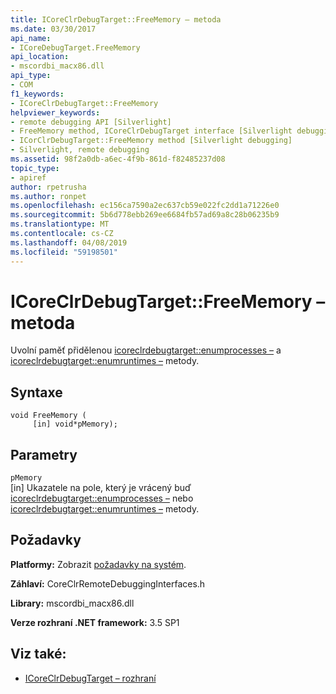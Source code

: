 ```yaml
---
title: ICoreClrDebugTarget::FreeMemory – metoda
ms.date: 03/30/2017
api_name:
- ICoreDebugTarget.FreeMemory
api_location:
- mscordbi_macx86.dll
api_type:
- COM
f1_keywords:
- ICoreClrDebugTarget::FreeMemory
helpviewer_keywords:
- remote debugging API [Silverlight]
- FreeMemory method, ICoreClrDebugTarget interface [Silverlight debugging]
- ICorClrDebugTarget::FreeMemory method [Silverlight debugging]
- Silverlight, remote debugging
ms.assetid: 98f2a0db-a6ec-4f9b-861d-f82485237d08
topic_type:
- apiref
author: rpetrusha
ms.author: ronpet
ms.openlocfilehash: ec156ca7590a2ec637cb59e022fc2dd1a71226e0
ms.sourcegitcommit: 5b6d778ebb269ee6684fb57ad69a8c28b06235b9
ms.translationtype: MT
ms.contentlocale: cs-CZ
ms.lasthandoff: 04/08/2019
ms.locfileid: "59198501"
---
```

# <a name="icoreclrdebugtargetfreememory-method"></a>ICoreClrDebugTarget::FreeMemory – metoda
Uvolní paměť přidělenou [icoreclrdebugtarget::enumprocesses –](../../../../docs/framework/unmanaged-api/debugging/icoreclrdebugtarget-enumprocesses-method.md) a [icoreclrdebugtarget::enumruntimes –](../../../../docs/framework/unmanaged-api/debugging/icoreclrdebugtarget-enumruntimes-method.md) metody.  
  
## <a name="syntax"></a>Syntaxe  
  
```  
void FreeMemory (  
     [in] void*pMemory);  
```  
  
## <a name="parameters"></a>Parametry  
 `pMemory`  
 [in] Ukazatele na pole, který je vrácený buď [icoreclrdebugtarget::enumprocesses –](../../../../docs/framework/unmanaged-api/debugging/icoreclrdebugtarget-enumprocesses-method.md) nebo [icoreclrdebugtarget::enumruntimes –](../../../../docs/framework/unmanaged-api/debugging/icoreclrdebugtarget-enumruntimes-method.md) metody.  
  
## <a name="requirements"></a>Požadavky  
 **Platformy:** Zobrazit [požadavky na systém](../../../../docs/framework/get-started/system-requirements.md).  
  
 **Záhlaví:** CoreClrRemoteDebuggingInterfaces.h  
  
 **Library:** mscordbi_macx86.dll  
  
 **Verze rozhraní .NET framework:** 3.5 SP1  
  
## <a name="see-also"></a>Viz také:

- [ICoreClrDebugTarget – rozhraní](../../../../docs/framework/unmanaged-api/debugging/icoreclrdebugtarget-interface.md)

